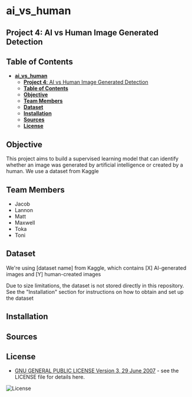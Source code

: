 # **ai_vs_human**
## **Project 4**: AI vs Human Image Generated Detection

## **Table of Contents**
- [**ai\_vs\_human**](#ai_vs_human)
  - [**Project 4**: AI vs Human Image Generated Detection](#project-4-ai-vs-human-image-generated-detection)
  - [**Table of Contents**](#table-of-contents)
  - [**Objective**](#objective)
  - [**Team Members**](#team-members)
  - [**Dataset**](#dataset)
  - [**Installation**](#installation)
  - [**Sources**](#sources)
  - [**License**](#license)
  

## **Objective**
This project aims to build a supervised learning model that can identify whether an image was generated by artificial intelligence or created by a human. We use a dataset from Kaggle


## **Team Members**

- Jacob
- Lannon
- Matt
- Maxwell
- Toka
- Toni

## **Dataset**

We're using [dataset name] from Kaggle, which contains [X] AI-generated images and [Y] human-created images

Due to size limitations, the dataset is not stored directly in this repository. See the "Installation" section for instructions on how to obtain and set up the dataset

## **Installation**

## **Sources**

## **License**
-  [GNU GENERAL PUBLIC LICENSE Version 3, 29 June 2007](./LICENSE) - see the LICENSE file for details here.
 
![License](https://img.shields.io/badge/license-GPL%203-blue)
